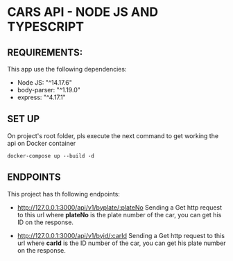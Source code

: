 #  CARS API - NODE JS AND TYPESCRIPT

## REQUIREMENTS:
This app use the following dependencies:

- Node JS: "^14.17.6"
- body-parser: "^1.19.0"
- express: "^4.17.1"

## SET UP
On project's root folder, pls execute the next command to get working the api on Docker container
```
docker-compose up --build -d
```

## ENDPOINTS

This project has th following endpoints:
- http://127.0.0.1:3000/api/v1/byplate/:plateNo
Sending a Get http request to this url where **plateNo** is the plate number of the car, you can get his ID on the response.

- http://127.0.0.1:3000/api/v1/byid/:carId
Sending a Get http request to this url where **carId** is the ID number of the car, you can get his plate number on the response.

